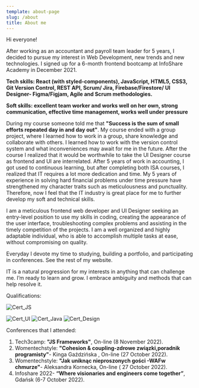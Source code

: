 ```yaml
---
template: about-page
slug: /about
title: About me 
---
```







Hi everyone! 

After working as an accountant and payroll team leader for 5 years, I decided to pursue my interest in Web Development, new trends and new technologies. I signed up for a 6-month frontend bootcamp at InfoShare Academy in December 2021.

<strong>Tech skills: React (with styled-components), JavaScript, HTML5, CSS3, Git Version Control, REST API, Scrum/ Jira, Firebase/Firestore/ UI Designer- Figma/Figjam, Agile and Scrum methodologies.</strong>

<strong>Soft skills: excellent team worker and works well on her own, strong communication, effective time management, works well under pressure</strong>

During my course someone told me that <strong>"Success is the sum of small efforts repeated day in and day out"</strong>.
My course ended with a group project, where I learned how to work in a group, share knowledge and collaborate with others. I learned how to work with the version control system and what inconveniences may await for me in the future. After the course I realized that it would be worthwhile to take the UI Designer course as frontend and UI are interrelated.
After 5 years of work in accounting, I got used to continuous learning, but after completing both ISA courses, I realized that IT requires a lot more dedication and time. My 5 years of experience in solving hard financial problems under time pressure have strengthened  my character traits such as meticulousness and punctuality. Therefore, now I feel that the IT industry is great place for me to further develop my soft and technical skills.

I am a meticulous frontend web developer and UI Designer seeking an entry-level position to use my skills in coding, creating the appearance of the user interface, troubleshooting complex problems and assisting in the timely competition of the projects. I am a well organized and highly adaptable individual, who is able to accomplish multiple tasks at ease, without compromising on quality.

Everyday I devote my time to studying, building a portfolio, and participating in conferences. See the rest of my website.

IT is a natural progression for my interests in anything that can challenge me. I’m ready to learn  and grow. I embrace ambiguity and methods that can help resolve it.

Qualifications:

![Cert_JS](/assets/junior-front-end-dev.jpg "certyfikat frontend dev")

![Cert_UI](/assets/ui-designer.jpg "certyfikat UI designer")
![Cert_Java](/assets/java-cert.jpg "certyfikat of Completion Java")
![Cert_Design](/assets/design-thinking.jpg "workshops of design thinking method")

 
 
 
 <bold>  Conferences that I attended:</bold>

1. Tech3camp: <strong>"JS Frameworks"</strong>, On-line (8 November 2022).
2. Womentechstyle: <strong>"Cohesion & coupling-zdrowe związki,poradnik programisty"</strong>- Kinga Gaździńska , On-line (27 October 2022).
3. Womentechstyle: <strong>"Jak uniknąc nieproszonych gości -WAFw chmurze"</strong>- Aleksandra Kornecka, On-line ( 27 October 2022).
4. Infoshare 2022- <strong>“Where visionaries and engineers come together”</strong>, Gdańsk (6-7 October 2022).

 
